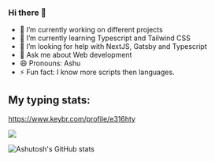 ### Hi there 👋

- 🔭 I’m currently working on different projects
- 🌱 I’m currently learning Typescript and Tailwind CSS
- 🤔 I’m looking for help with NextJS, Gatsby and Typescript
- 💬 Ask me about Web development
- 😄 Pronouns: Ashu
- ⚡ Fun fact: I know more scripts then languages.

## My typing stats:
https://www.keybr.com/profile/e316hty

<a href="https://github.com/anuraghazra/github-readme-stats">
  <!-- Change the `github-readme-stats.anuraghazra1.vercel.app` to `github-readme-stats.vercel.app`  -->
  <img align="center" src="https://github-readme-stats.vercel.app/api/top-langs/?username=typedashutosh&layout=compact&theme=default" />
</a>

<br/>

![Ashutosh's GitHub stats](https://github-readme-stats.vercel.app/api?username=typedashutosh&theme=default&show_icons=true)
